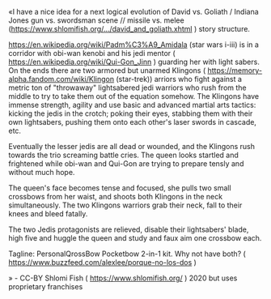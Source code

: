 «I have a nice idea for a next logical evolution of 
David vs. Goliath / Indiana Jones gun vs. swordsman scene // missile vs. melee (https://www.shlomifish.org/.../david_and_goliath.xhtml ) story structure.

https://en.wikipedia.org/wiki/Padm%C3%A9_Amidala (star wars i-iii) is in a corridor with obi-wan kenobi and his jedi mentor ( https://en.wikipedia.org/wiki/Qui-Gon_Jinn ) guarding her with light sabers. On the ends there are two armored but unarmed Klingons ( https://memory-alpha.fandom.com/wiki/Klingon (star-trek)) arriors who fight against a metric ton of "throwaway" lightsabered jedi warriors who rush from the middle to try to take them out of the equation somehow. The Klingons have immense strength, agility and use basic and advanced martial arts tactics: kicking the jedis in the crotch; poking their eyes, stabbing them with their own lightsabers, pushing them onto each other's laser swords in cascade, etc.

Eventually the lesser jedis are all dead or wounded, and the Klingons rush towards the trio screaming battle cries. The queen looks startled and frightened while obi-wan and Qui-Gon are trying to prepare tensly and without much hope.
 
The queen's face becomes tense and focused, she pulls two small crossbows from her waist, and shoots both Klingons in the neck simultaneously. The two Klingons warriors grab their neck, fall to their knees and bleed fatally.

The two Jedis protagonists are relieved, disable their lightsabers' blade, high five and huggle the queen and study and faux aim one crossbow each.

Tagline: PersonalQrossBow Pocketbow 2-in-1 kit. Why not have both? ( https://www.buzzfeed.com/alexlee/porque-no-los-dos )

» - CC-BY Shlomi Fish ( https://www.shlomifish.org/ ) 2020  but uses proprietary franchises    
